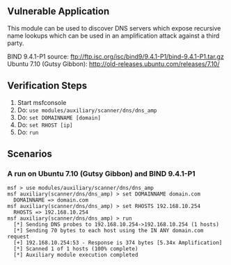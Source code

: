 ## Vulnerable Application

This module can be used to discover DNS servers which expose recursive name lookups which can be used in an amplification attack against a third party.

BIND 9.4.1-P1 source: ftp://ftp.isc.org/isc/bind9/9.4.1-P1/bind-9.4.1-P1.tar.gz
Ubuntu 7.10 (Gutsy Gibbon): http://old-releases.ubuntu.com/releases/7.10/


## Verification Steps

  1. Start msfconsole
  2. Do: `use modules/auxiliary/scanner/dns/dns_amp`
  3. Do: `set DOMAINNAME [domain]`
  4. Do: `set RHOST [ip]`
  4. Do: `run`

## Scenarios

### A run on Ubuntu 7.10 (Gutsy Gibbon) and BIND 9.4.1-P1

  ```
  msf > use modules/auxiliary/scanner/dns/dns_amp
  msf auxiliary(scanner/dns/dns_amp) > set DOMAINNAME domain.com
    DOMAINNAME => domain.com
  msf auxiliary(scanner/dns/dns_amp) > set RHOSTS 192.168.10.254
    RHOSTS => 192.168.10.254
  msf auxiliary(scanner/dns/dns_amp) > run
    [*] Sending DNS probes to 192.168.10.254->192.168.10.254 (1 hosts)
    [*] Sending 70 bytes to each host using the IN ANY domain.com request
    [+] 192.168.10.254:53 - Response is 374 bytes [5.34x Amplification]
    [*] Scanned 1 of 1 hosts (100% complete)
    [*] Auxiliary module execution completed
  ```
